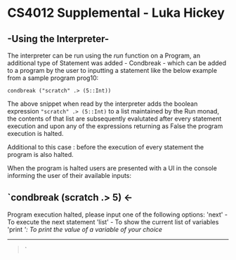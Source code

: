 # CS4012 Supplemental - Luka Hickey

## -Using the Interpreter-
The interpreter can be run using the *run* function on a Program, an additional type of Statement was added - Condbreak - which can be added to a program by the user to inputting a statement like the below example from a sample program prog10: 

`condbreak ("scratch" .> (5::Int))`

The above snippet when read by the interpreter adds the boolean expression `"scratch" .> (5::Int)` to a list maintained by the Run monad, the contents of that list are subsequently evalutated after every statement execution and upon any of the expressions returning as False the program execution is halted.

Additional to this case : before the execution of every statement the program is also halted. 

When the program is halted users are presented with a UI in the console informing the user of their available inputs: 

`condbreak (scratch .> 5)  <-
-------------------------------------------------------------------

Program execution halted, please input one of the following options:
'next' - To execute the next statement
'list' - To show the current list of variables
'print <var>': To print the value of a variable of your choice

-------------------------------------------------------------------
>`
